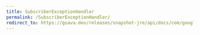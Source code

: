 ```yaml
---
title: SubscriberExceptionHandler
permalink: /SubscriberExceptionHandler/
redirect_to: https://guava.dev/releases/snapshot-jre/api/docs/com/google/common/eventbus/SubscriberExceptionHandler.html
---
```

